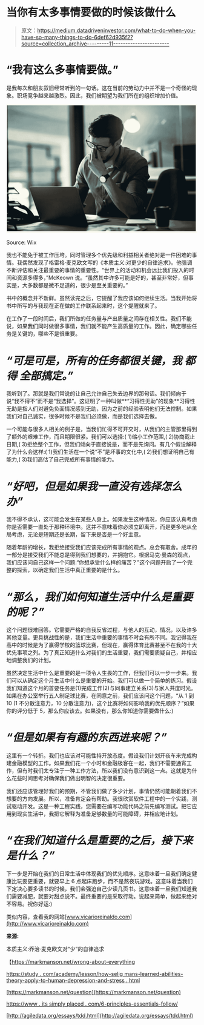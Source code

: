 # 当你有太多事情要做的时候该做什么

> 原文：<https://medium.datadriveninvestor.com/what-to-do-when-you-have-so-many-things-to-do-6def62d935f2?source=collection_archive---------11----------------------->

# “我有这么多事情要做。”

是我每次和朋友叙旧经常听到的一句话。这在当前的劳动力中并不是一个奇怪的现象。职场竞争越来越激烈。因此，我们被期望为我们所在的组织增加价值。

![](img/fdfda2f75667481596abbf13356c19b8.png)

Source: Wix

我也不能免于被工作压垮。同时管理多个优先级和利益相关者绝对是一件困难的事情。我偶然发现了格雷格·麦克欧文写的《本质主义:对更少的自律追求》。他强调不断评估和关注最重要的事情的重要性。“世界上的活动和机会远比我们投入的时间和资源多得多，”McKeown 说。“虽然其中许多可能是好的，甚至非常好，但事实是，大多数都是微不足道的，很少是至关重要的。”

书中的概念并不新鲜。虽然读完之后，它提醒了我应该如何继续生活。当我开始将书中所写的与我现在正在做的工作联系起来时，这个提醒就来了。

在工作了一段时间后，我们所做的任务量与产出质量之间存在相关性。我们不能说，如果我们同时做很多事情，我们就不能产生高质量的工作。因此，确定哪些任务是关键的，哪些不是很重要。

# *“可是可是，所有的任务都很关键，我* ***都得*** *全部搞定。”*

我听到了。那就是我们常说的让自己允许自己失去边界的那句话。我们倾向于说“我不得不”而不是“我选择”。这证明了一种叫做**“习得性无助”的现象**习得性无助是指人们对避免负面情况感到无助，因为之前的经验表明他们无法控制。如果我们对自己诚实，很多时候不是我们必须做，而是我们选择去做。

一个可能与很多人相关的例子是，当我们忙得不可开交时，从我们的主管那里得到了额外的艰难工作，而且期限很紧。我们可以选择:( 1)缩小工作范围,( 2)协商截止日期,( 3)拒绝整个工作，但我们倾向于直接说是，而不是先询问。有几个假设解释了为什么会这样:( 1)我们生活在一个说“不”是坏事的文化中,( 2)我们想证明自己有能力,( 3)我们高估了自己完成所有事情的能力。

# *“好吧，但是如果我一直没有选择怎么办”*

我不得不承认，这可能会发生在某些人身上。如果发生这种情况，你应该认真考虑你是否需要一直处于那种环境中。这并不意味着你必须立即离开，而是更多地从全局考虑，无论是短期还是长期，留下来是否是一个好主意。

随着年龄的增长，我拒绝接受我们应该完成所有事情的观点。总会有取舍。成年的一部分是接受我们不能总是得到我们想要的，并拥抱它。根据马克·曼森的观点，我们应该问自己这样一个问题:“你想承受什么样的痛苦？”这个问题开启了一个完整的探索，以确定我们生活中真正重要的是什么。

# *“那么，我们如何知道生活中什么是重要的呢？”*

这个问题很难回答。它需要严格的自我反省过程，与他人的互动，情况，以及许多其他变量。更具挑战性的是，我们生活中重要的事情不时会有所不同。我记得我在高中的时候是为了赢得学校的篮球比赛，但现在，赢得体育比赛甚至不在我的十大优先事项之列。为了真正知道什么对我们的生活重要，我们需要质疑自己，并相应地调整我们的计划。

虽然决定生活中什么是重要的是一项令人生畏的工作，但我们可以一步一步来。我们可以从确定这个月生活中什么是重要的开始。我们可以做一个简单的练习。假设我们知道这个月的首要任务是(1)完成工作(2)与同事建立关系(3)与家人共度时光。如果在办公室举行五人制足球比赛，在同意之前，我们应该问这个问题，“从 1 到 10 (1 不分散注意力，10 分散注意力)，这个比赛将如何影响我的优先顺序？”如果你的评分低于 5，那么你应该去。如果没有，那么你知道你需要做什么:)

# *“但是如果有有趣的东西进来呢？”*

这里有一个转折。我们也应该对可能性持开放态度。假设我们计划开夜车来完成构建金融模型的工作。如果我们花一个小时和金融极客在一起，我们不需要通宵工作，但有时我们太专注于一种工作方法，所以我们没有意识到这一点。这就是为什么花些时间思考对确保我们做出明智的决定很重要。

我们还应该管理好我们的预期，不管我们做了多少计划，事情仍然可能朝着我们不想要的方向发展。所以，准备肯定会有帮助。我很欣赏软件工程中的一个实践，测试驱动开发。这是一种工程实践，您需要在编写功能代码之前先编写测试。把它应用到现实生活中，我把它解释为准备足够数量的可能障碍，并相应地计划。

# *“在我们知道什么是重要的之后，接下来是什么？”*

下一步是开始在我们的日常生活中体现我们的优先顺序。这意味着一旦我们确定健康比玩耍更重要，就要早上 6 点起床跑步，而不是熬夜玩游戏。这意味着当我们下定决心要多读书的时候，我们会强迫自己少读几页书。这意味着一旦我们知道我们需要减肥，就要对甜点说不。最终重要的是采取行动。说起来简单，做起来绝对不容易。祝你好运:)

类似内容，查看我的网站[www.vicarioreinaldo.com](http://www.vicarioreinaldo.com)

**来源:**

本质主义:乔治·麦克欧文对“少”的自律追求

【https://markmanson.net/wrong-about-everything 

[https://study . com/academy/lesson/how-selig mans-learned-abilities-theory-apply-to-human-depression-and-stress . html](https://study.com/academy/lesson/how-seligmans-learned-helplessness-theory-applies-to-human-depression-and-stress.html)

[https://markmanson.net/question](https://markmanson.net/question)

[https://www . its simply placed . com/6-principles-essentials-follow/](https://www.itssimplyplaced.com/6-principles-essentialists-follow/)

[http://agiledata.org/essays/tdd.html](http://agiledata.org/essays/tdd.html)